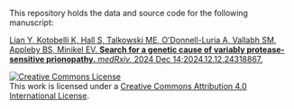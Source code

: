 This repository holds the data and source code for the following manuscript:

[Lian Y, Kotobelli K, Hall S, Talkowski ME, O’Donnell-Luria A, Vallabh SM, Appleby BS, Minikel EV. **Search for a genetic cause of variably protease-sensitive prionopathy.** _medRxiv._ 2024 Dec 14;2024.12.12.24318867.](https://doi.org/10.1101/2024.12.12.24318867)



<a rel="license" href="http://creativecommons.org/licenses/by/4.0/"><img alt="Creative Commons License" style="border-width:0" src="https://i.creativecommons.org/l/by/4.0/88x31.png" /></a><br />This work is licensed under a <a rel="license" href="http://creativecommons.org/licenses/by/4.0/">Creative Commons Attribution 4.0 International License</a>.
